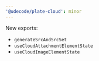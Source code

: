 ```yaml
---
'@udecode/plate-cloud': minor
---
```


New exports:
- `generateSrcAndSrcSet`
- `useCloudAttachmentElementState`
- `useCloudImageElementState`